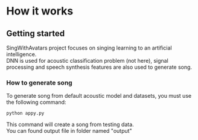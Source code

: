 # How it works

## Getting started
SingWithAvatars project focuses on singing learning to an artificial intelligence.  <br/> DNN is used for acoustic classification problem (not here), 
signal processing and speech synthesis features are also used to generate song. 

### How to generate song
To generate song from default acoustic model and datasets, you must use the following command:

```
python appy.py
```
This command will create a song from testing data.<br/>
You can found output file in folder named "output"

